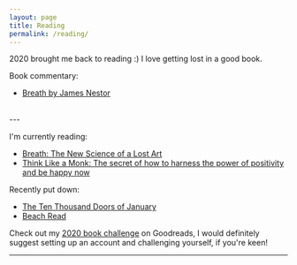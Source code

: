 ```yaml
---
layout: page
title: Reading
permalink: /reading/
---
```


2020 brought me back to reading :) I love getting lost in a good book.

Book commentary:
- [Breath by James Nestor][id1]
<br>
---

I'm currently reading:
- <a target="_blank" href="https://www.amazon.co.uk/gp/product/0241289076/ref=as_li_tl?ie=UTF8&camp=1634&creative=6738&creativeASIN=0241289076&linkCode=as2&tag=dudolavida-21&linkId=c83fcf82adc29636ef3536c8620c8eb6">Breath: The New Science of a Lost Art</a><img src="//ir-uk.amazon-adsystem.com/e/ir?t=dudolavida-21&l=am2&o=2&a=0241289076" width="1" height="1" border="0" alt="" style="border:none !important; margin:0px !important;" />
- <a target="_blank" href="https://www.amazon.co.uk/gp/product/0008386420/ref=as_li_tl?ie=UTF8&camp=1634&creative=6738&creativeASIN=0008386420&linkCode=as2&tag=dudolavida-21&linkId=baa5414715b0618f2fa4e2c9eac34325">Think Like a Monk: The secret of how to harness the power of positivity and be happy now</a><img src="//ir-uk.amazon-adsystem.com/e/ir?t=dudolavida-21&l=am2&o=2&a=0008386420" width="1" height="1" border="0" alt="" style="border:none !important; margin:0px !important;" />   

Recently put down:
- <a target="_blank" href="https://www.amazon.co.uk/gp/product/0356512460/ref=as_li_tl?ie=UTF8&camp=1634&creative=6738&creativeASIN=0356512460&linkCode=as2&tag=dudolavida-21&linkId=b90a38e7c8dc68c21b990649089d5c08">The Ten Thousand Doors of January</a><img src="//ir-uk.amazon-adsystem.com/e/ir?t=dudolavida-21&l=am2&o=2&a=0356512460" width="1" height="1" border="0" alt="" style="border:none !important; margin:0px !important;" />
- <a target="_blank" href="https://www.amazon.co.uk/gp/product/0241989523/ref=as_li_tl?ie=UTF8&camp=1634&creative=6738&creativeASIN=0241989523&linkCode=as2&tag=dudolavida-21&linkId=3656cde6ec4b861d8730e318ef42985c">Beach Read</a><img src="//ir-uk.amazon-adsystem.com/e/ir?t=dudolavida-21&l=am2&o=2&a=0241989523" width="1" height="1" border="0" alt="" style="border:none !important; margin:0px !important;" />


Check out my [2020 book challenge](https://www.goodreads.com/user_challenges/22207181) on Goodreads, I would definitely suggest setting up an account and challenging yourself, if you're keen!

---
[id1]: https://dudolavida.com/living/Breath/ "Dudolavida Blog Post"

